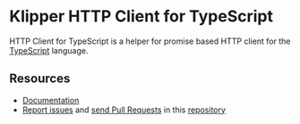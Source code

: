 Klipper HTTP Client for TypeScript
==================================

HTTP Client for TypeScript is a helper for promise based HTTP client for the
[TypeScript](https://www.typescriptlang.org) language.

Resources
---------

- [Documentation](https://github.com/klipperdev/http-client-ts)
- [Report issues](https://github.com/klipperdev/http-client-ts/issues)
  and [send Pull Requests](https://github.com/klipperdev/http-client-ts/pulls)
  in this [repository](https://github.com/klipperdev/http-client-ts)
